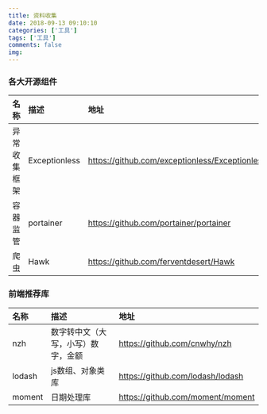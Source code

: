 ```yaml
---
title: 资料收集
date: 2018-09-13 09:10:10 
categories: ['工具']
tags: ['工具']
comments: false
img:
---
```

### 各大开源组件
| 名称 | 描述 | 地址 |
|:-------|:-----|:-----
|异常收集框架 | Exceptionless | https://github.com/exceptionless/Exceptionless  
|容器监管 | portainer | https://github.com/portainer/portainer
|爬虫 | Hawk | https://github.com/ferventdesert/Hawk

### 前端推荐库
| 名称 | 描述 | 地址 |
|:-------|:-----|:-----
| nzh | 数字转中文（大写，小写）数字，金额 | https://github.com/cnwhy/nzh
|lodash |js数组、对象类库 | https://github.com/lodash/lodash
|moment| 日期处理库 | https://github.com/moment/moment
